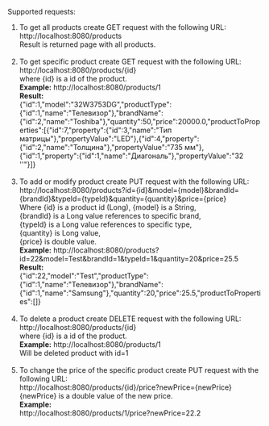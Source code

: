 


Supported requests:
1. To get all products create GET request with the following URL:<br>
http://localhost:8080/products <br>
Result is returned page with all products.
<br><br>
2. To get specific product create GET request with the following URL:
http://localhost:8080/products/{id} <br> where {id} is a id of the product.<br>
<b>Example:</b>
http://localhost:8080/products/1 <br>
<b>Result:</b><br>
{"id":1,"model":"32W3753DG","productType":{"id":1,"name":"Телевизор"},"brandName":{"id":2,"name":"Toshiba"},"quantity":50,"price":20000.0,"productToProperties":[{"id":7,"property":{"id":3,"name":"Тип матрицы"},"propertyValue":"LED"},{"id":4,"property":{"id":2,"name":"Толщина"},"propertyValue":"735 мм"},{"id":1,"property":{"id":1,"name":"Диагональ"},"propertyValue":"32 ''"}]}
<br><br>
3. To add or modify product create PUT request with the following URL:<br>
http://localhost:8080/products?id={id}&model={model}&brandId={brandId}&typeId={typeId}&quantity={quantity}&price={price} <br>
Where {id} is a product id (Long),
{model} is a String, <br>
{brandId} is a Long value references to specific brand, <br>
{typeId} is a Long value references to specific type, <br>
{quantity} is Long value, <br>
{price} is double value. <br>
<b>Example:</b>
http://localhost:8080/products?id=22&model=Test&brandId=1&typeId=1&quantity=20&price=25.5 <br>
<b>Result: </b> <br>
{"id":22,"model":"Test","productType":{"id":1,"name":"Телевизор"},"brandName":{"id":1,"name":"Samsung"},"quantity":20,"price":25.5,"productToProperties":[]}
<br><br>
4. To delete a product create DELETE request with the following URL: <br>
http://localhost:8080/products/{id} <br> where {id} is a id of the product.<br>
<b>Example:</b>
http://localhost:8080/products/1 <br>
Will be deleted product with id=1 <br><br>
5. To change the price of the specific product create PUT request with the following URL: <br>
http://localhost:8080/products/{id}/price?newPrice={newPrice} <br>
{newPrice} is a double value of the new price. <br>
<b>Example: </b><br>
http://localhost:8080/products/1/price?newPrice=22.2 <br>
